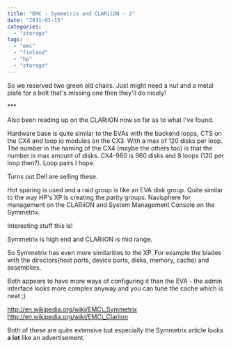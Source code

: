 ```yaml
---
title: "EMC - Symmetrix and CLARiiON - 2"
date: "2011-01-15"
categories: 
  - "storage"
tags: 
  - "emc"
  - "finland"
  - "hp"
  - "storage"
---
```


So we reserved two green old chairs. Just might need a nut and a metal plate for a bolt that's missing one then they'll do nicely!

\*\*\*

Also been reading up on the CLARiiON now so far as to what I've found.

Hardware base is quite similar to the EVAs with the backend loops, CTS on the CX4 and loop io modules on the CX3. With a max of 120 disks per loop. The number in the naming of the CX4 (maybe the others too) is that the number is max amount of disks. CX4-960 is 960 disks and 8 loops (120 per loop then?). Loop pairs I hope.

Turns out Dell are selling these.

Hot sparing is used and a raid group is like an EVA disk group. Quite similar to the way HP's XP is creating the parity groups. Navisphere for management on the CLARiiON and System Management Console on the Symmetrix.

Interesting stuff this is!

Symmetrix is high end and CLARiiON is mid range.

So Symmetrix has even more similarities to the XP. For example the blades with the directors(host ports, device ports, disks, memory, cache) and assemblies.

Both appears to have more ways of configuring it than the EVA - the admin interface looks more complex anyway and you can tune the cache which is neat ;)

http://en.wikipedia.org/wiki/EMC\_Symmetrix http://en.wikipedia.org/wiki/EMC\_Clariion

Both of these are quite extensive but especially the Symmetrix article looks **a lot** like an advertisement.
